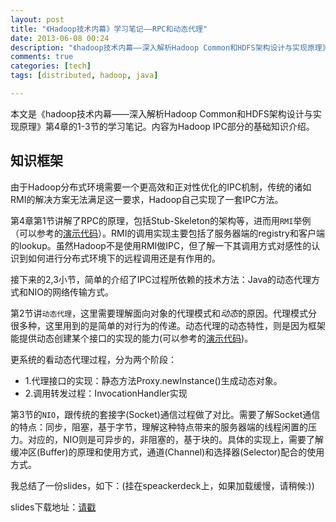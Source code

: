 ```yaml
---
layout: post
title: "《Hadoop技术内幕》学习笔记——RPC和动态代理"
date: 2013-06-08 00:24
description: "《hadoop技术内幕——深入解析Hadoop Common和HDFS架构设计与实现原理》第4章的1-3节，Hadoop IPC部分的基础知识介绍。"
comments: true
categories: [tech]
tags: [distributed, hadoop, java]

---
```

本文是《hadoop技术内幕——深入解析Hadoop Common和HDFS架构设计与实现原理》第4章的1-3节的学习笔记。内容为Hadoop IPC部分的基础知识介绍。

知识框架
---

由于Hadoop分布式环境需要一个更高效和正对性优化的IPC机制，传统的诸如RMI的解决方案无法满足这一要求，Hadoop自己实现了一套IPC方法。

第4章第1节讲解了RPC的原理，包括Stub-Skeleton的架构等，进而用`RMI`举例（可以参考的[演示代码]()）。RMI的调用实现主要包括了服务器端的registry和客户端的lookup。虽然Hadoop不是使用RMI做IPC，但了解一下其调用方式对感性的认识到如何进行分布式环境下的远程调用还是有作用的。

接下来的2,3小节，简单的介绍了IPC过程所依赖的技术方法：Java的动态代理方式和NIO的网络传输方式。

第2节讲`动态代理`，这里需要理解面向对象的代理模式和*动态*的原因。代理模式分很多种，这里用到的是简单的对行为的传递。动态代理的动态特性，则是因为框架能提供动态创建某个接口的实现的能力(可以参考的[演示代码]())。

更系统的看动态代理过程，分为两个阶段：

* 1.代理接口的实现：静态方法Proxy.newInstance()生成动态对象。
* 2.调用转发过程：InvocationHandler实现

第3节的`NIO`，跟传统的套接字(Socket)通信过程做了对比。需要了解Socket通信的特点：同步，阻塞，基于字节，理解这种特点带来的服务器端的线程闲置的压力。对应的，NIO则是可异步的，非阻塞的，基于块的。具体的实现上，需要了解缓冲区(Buffer)的原理和使用方式，通道(Channel)和选择器(Selector)配合的使用方式。

我总结了一份slides，如下：(挂在speackerdeck上，如果加载缓慢，请稍候:))

<script async class="speakerdeck-embed" data-id="fbcb8590b1540130690c2e6f0be13e84" data-ratio="1.33333333333333" src="//speakerdeck.com/assets/embed.js"></script>

slides下载地址：[请戳](https://dl.dropboxusercontent.com/u/64021093/slides/%E8%BF%9C%E7%A8%8B%E8%BF%87%E7%A8%8B%E8%B0%83%E7%94%A8%E5%92%8CNIO.pdf)